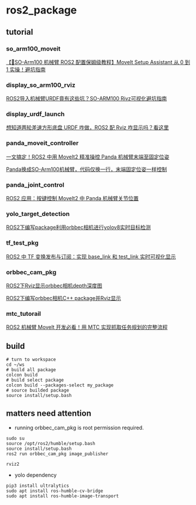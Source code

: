 # ros2_package

## tutorial 

### so_arm100_moveit

[【🚀SO-Arm100 机械臂 ROS2 配置保姆级教程】MoveIt Setup Assistant 从 0 到 1 实操！避坑指南](https://www.bilibili.com/video/BV1W3QWY5EUf/?vd_source=5ba34935b7845cd15c65ef62c64ba82f)

### display_so_arm100_rviz

[ROS2导入机械臂URDF竟有这些坑？SO-ARM100 Rivz可视化避坑指南](https://www.bilibili.com/video/BV1M8QLYFE3G?vd_source=5ba34935b7845cd15c65ef62c64ba82f&spm_id_from=333.788.videopod.sections)

### display_urdf_launch

[想知道两轮差速方形底盘 URDF 咋做，ROS2 配 Rviz 咋显示吗？看这里](https://www.bilibili.com/video/BV1Cq9NYhEiz?vd_source=5ba34935b7845cd15c65ef62c64ba82f&spm_id_from=333.788.videopod.sections)

### panda_moveit_controller

[一文搞定！ROS2 中用 MoveIt2 精准操控 Panda 机械臂末端至固定位姿](https://www.bilibili.com/video/BV1cY9HYuEMH?vd_source=5ba34935b7845cd15c65ef62c64ba82f&spm_id_from=333.788.videopod.sections)

[Panda换成SO-Arm100机械臂，代码仅换一行，末端固定位姿一样控制](https://www.bilibili.com/video/BV1XJQPYTEBH/?vd_source=5ba34935b7845cd15c65ef62c64ba82f)

### panda_joint_control

[ROS2 应用：按键控制 MoveIt2 中 Panda 机械臂关节位置](https://www.bilibili.com/video/BV1NAPueqEQL?vd_source=5ba34935b7845cd15c65ef62c64ba82f&spm_id_from=333.788.videopod.sections)

### yolo_target_detection

[ROS2下编写package利用orbbec相机进行yolov8实时目标检测](https://www.bilibili.com/video/BV1MCPFeEELG?vd_source=5ba34935b7845cd15c65ef62c64ba82f&spm_id_from=333.788.videopod.sections)

### tf_test_pkg

[ROS2 中 TF 变换发布与订阅：实现 base_link 和 test_link 实时可视化显示](https://www.bilibili.com/video/BV1tNADeWE1R?vd_source=5ba34935b7845cd15c65ef62c64ba82f&spm_id_from=333.788.videopod.sections)

### orbbec_cam_pkg

[ROS2下Rviz显示orbbec相机depth深度图](https://www.bilibili.com/video/BV1wwwfeeEtY?vd_source=5ba34935b7845cd15c65ef62c64ba82f&spm_id_from=333.788.videopod.sections)

[ROS2下编写orbbec相机C++ package并Rviz显示](https://www.bilibili.com/video/BV1HUwSe3E6o?vd_source=5ba34935b7845cd15c65ef62c64ba82f&spm_id_from=333.788.videopod.sections)

### mtc_tutorail

[ROS2 机械臂 MoveIt 开发必看！用 MTC 实现抓取任务规划的完整流程](https://www.bilibili.com/video/BV1JC9UYjErK/)

## build

```
# turn to workspace
cd ~/ws
# build all package
colcon build 
# build select package
colcon build --packages-select my_package
# source builded package
source install/setup.bash
```

## matters need attention
- running orbbec_cam_pkg is root permission required.

```
sudo su
source /opt/ros2/humble/setup.bash 
source install/setup.bash 
ros2 run orbbec_cam_pkg image_publisher

rviz2
```

- yolo dependency

```
pip3 install ultralytics
sudo apt install ros-humble-cv-bridge
sudo apt install ros-humble-image-transport
```